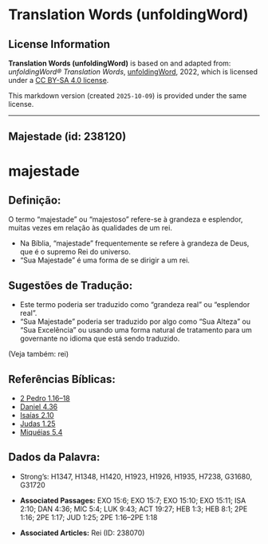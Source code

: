 # Translation Words (unfoldingWord)

## License Information

**Translation Words (unfoldingWord)** is based on and adapted from: _unfoldingWord® Translation Words_, [unfoldingWord](https://unfoldingword.org/utw), 2022, which is licensed under a [CC BY-SA 4.0 license](https://creativecommons.org/licenses/by-sa/4.0/legalcode.en).

This markdown version (created `2025-10-09`) is provided under the same license.



--------------------------------

## Majestade (id: 238120)

majestade
=========

Definição:
----------

O termo “majestade” ou “majestoso” refere\-se à grandeza e esplendor, muitas vezes em relação às qualidades de um rei.

* Na Bíblia, “majestade” frequentemente se refere à grandeza de Deus, que é o supremo Rei do universo.
* “Sua Majestade” é uma forma de se dirigir a um rei.

Sugestões de Tradução:
----------------------

* Este termo poderia ser traduzido como “grandeza real” ou “esplendor real”.
* “Sua Majestade” poderia ser traduzido por algo como “Sua Alteza” ou “Sua Excelência” ou usando uma forma natural de tratamento para um governante no idioma que está sendo traduzido.

(Veja também: rei)

Referências Bíblicas:
---------------------

* [2 Pedro 1\.16–18](https://ref.ly/2Pet1:16-2Pet1:18)
* [Daniel 4\.36](https://ref.ly/Dan4:36)
* [Isaías 2\.10](https://ref.ly/Isa2:10)
* [Judas 1\.25](https://ref.ly/Jude1:25)
* [Miquéias 5\.4](https://ref.ly/Mic5:4)

Dados da Palavra:
-----------------

* Strong’s: H1347, H1348, H1420, H1923, H1926, H1935, H7238, G31680, G31720

* **Associated Passages:** EXO 15:6; EXO 15:7; EXO 15:10; EXO 15:11; ISA 2:10; DAN 4:36; MIC 5:4; LUK 9:43; ACT 19:27; HEB 1:3; HEB 8:1; 2PE 1:16; 2PE 1:17; JUD 1:25; 2PE 1:16–2PE 1:18
* **Associated Articles:** Rei (ID: 238070)

